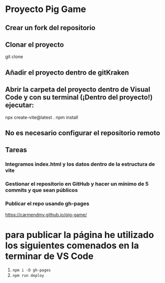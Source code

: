 # Proyecto Pig Game

## Crear un fork del repositorio

## Clonar el proyecto

git clone <url-del-repositorio>

## Añadir el proyecto dentro de gitKraken

## Abrir la carpeta del proyecto dentro de Visual Code y con su terminal (¡Dentro del proyecto!) ejecutar:

npx create-vite@latest .
npm install

## No es necesario configurar el repositorio remoto

## Tareas

### Integramos index.html y los datos dentro de la estructura de vite

### Gestionar el repositorio en GitHub y hacer un mínimo de 5 commits y que sean públicos

### Publicar el repo usando gh-pages

https://carmendmv.github.io/pig-game/

# para publicar la página he utilizado los siguientes comenados en la terminar de VS Code

1. `npm i -D gh-pages`
2. `npm run deploy`
